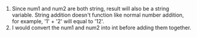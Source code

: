 1. Since num1 and num2 are both string, result will also be a string variable. String addition doesn't function like normal number addition, for example, '1' + '2' will equal to '12'. 
2. I would convert the num1 and num2 into int before adding them together. 